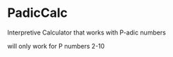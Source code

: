 # PadicCalc
Interpretive Calculator that works with P-adic numbers

will only work for P numbers 2-10







